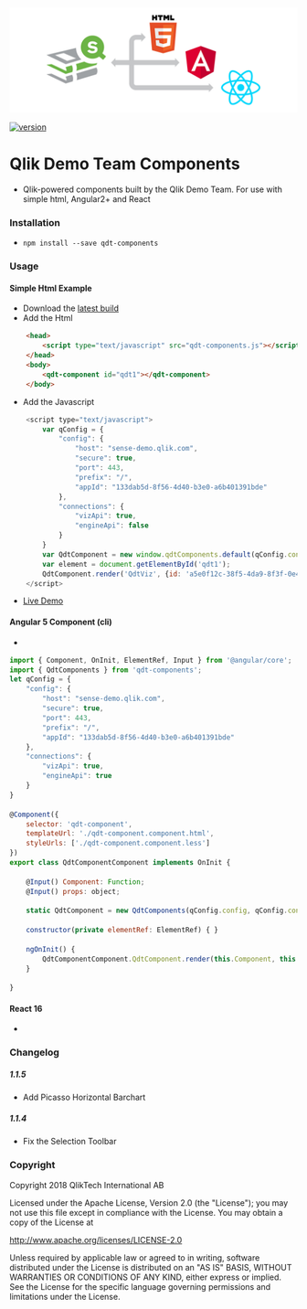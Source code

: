 ![Banner](assets/banner_3technologies.jpg "Banner") 

[![version](http://img.shields.io/badge/version-1.0.2-brightgreen.svg?style=plastic)]()

# Qlik Demo Team Components

- Qlik-powered components built by the Qlik Demo Team. For use with simple html, Angular2+ and React

### Installation
- `npm install --save qdt-components`

### Usage

#### Simple Html Example
- Download the [latest build](../blob/master/dist/qdt-components.js)
- Add the Html
```html
    <head>
        <script type="text/javascript" src="qdt-components.js"></script>
    </head>
    <body>
        <qdt-component id="qdt1"></qdt-component>
    </body>
```
- Add the Javascript
```javascript
    <script type="text/javascript">
        var qConfig = {
            "config": {
                "host": "sense-demo.qlik.com",
                "secure": true,
                "port": 443,
                "prefix": "/",
                "appId": "133dab5d-8f56-4d40-b3e0-a6b401391bde"
            },
            "connections": { 
                "vizApi": true, 
                "engineApi": false 
            }
        }
        var QdtComponent = new window.qdtComponents.default(qConfig.config, qConfig.connections);
        var element = document.getElementById('qdt1');
        QdtComponent.render('QdtViz', {id: 'a5e0f12c-38f5-4da9-8f3f-0e4566b28398', height:'300px'}, element);
    </script>
```
- [Live Demo](https://webapps.qlik.com/qdt-components/plain-html/index.html)

#### Angular 5 Component (cli)
-
```javascript
import { Component, OnInit, ElementRef, Input } from '@angular/core';
import { QdtComponents } from 'qdt-components';
let qConfig = {
    "config": {
        "host": "sense-demo.qlik.com",
        "secure": true,
        "port": 443,
        "prefix": "/",
        "appId": "133dab5d-8f56-4d40-b3e0-a6b401391bde"
    },
    "connections": { 
        "vizApi": true, 
        "engineApi": true 
    }
}

@Component({
	selector: 'qdt-component',
	templateUrl: './qdt-component.component.html',
	styleUrls: ['./qdt-component.component.less']
})
export class QdtComponentComponent implements OnInit {

	@Input() Component: Function;
    @Input() props: object;

    static QdtComponent = new QdtComponents(qConfig.config, qConfig.connections);

	constructor(private elementRef: ElementRef) { }

	ngOnInit() {
        QdtComponentComponent.QdtComponent.render(this.Component, this.props, this.elementRef.nativeElement);
	}

}
```

#### React 16
-

### Changelog ###

##### 1.1.5 #####
* Add Picasso Horizontal Barchart

##### 1.1.4 #####
* Fix the Selection Toolbar


### Copyright

Copyright 2018 QlikTech International AB

Licensed under the Apache License, Version 2.0 (the "License"); you may not use this file except in compliance with the License. You may obtain a copy of the License at    

http://www.apache.org/licenses/LICENSE-2.0

Unless required by applicable law or agreed to in writing, software distributed under the License is distributed on an "AS IS" BASIS, WITHOUT WARRANTIES OR CONDITIONS OF ANY KIND, either express or implied. See the License for the specific language governing permissions and limitations under the License.

